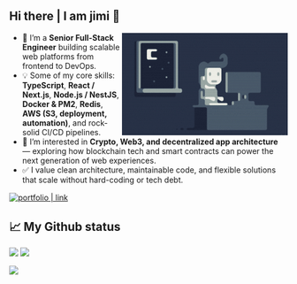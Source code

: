 Hi there  |  I am jimi 👋
------------------------------------

<img alt="Night Coding" src="https://raw.githubusercontent.com/AVS1508/AVS1508/master/assets/Night-Coding.gif" align="right"/>

- 🔭 I’m a **Senior Full-Stack Engineer** building scalable web platforms from frontend to DevOps.
- 💡 Some of my core skills: **TypeScript**, **React / Next.js**, **Node.js / NestJS**, **Docker & PM2**, **Redis**, **AWS (S3, deployment, automation)**, and rock-solid CI/CD pipelines.
- 🚀 I’m interested in **Crypto, Web3, and decentralized app architecture** — exploring how blockchain tech and smart contracts can power the next generation of web experiences.
- ✅ I value clean architecture, maintainable code, and flexible solutions that scale without hard-coding or tech debt.

[<img align="center" alt="portfolio | link" width="38px" src="https://media.discordapp.net/attachments/635278809741918218/965786404942647306/unknown.png" />][portfolio]

[portfolio]: https://jimi1337.netlify.app
[linkedin]: http://linkedin.com/in/moujane-ayoub

## 📈 My Github status

<p align="left">
  <img width="43%" src="https://awesome-github-stats.azurewebsites.net/user-stats/guru?cardType=github&theme=radical" />
  <img width="48%" src="https://github-readme-streak-stats.herokuapp.com/?user=guru&theme=radical" />
</p>

<p align="left">
   <img width="40%" src="https://github-readme-stats.vercel.app/api?username=guru&show_icons=true&theme=radical" />
</p>
